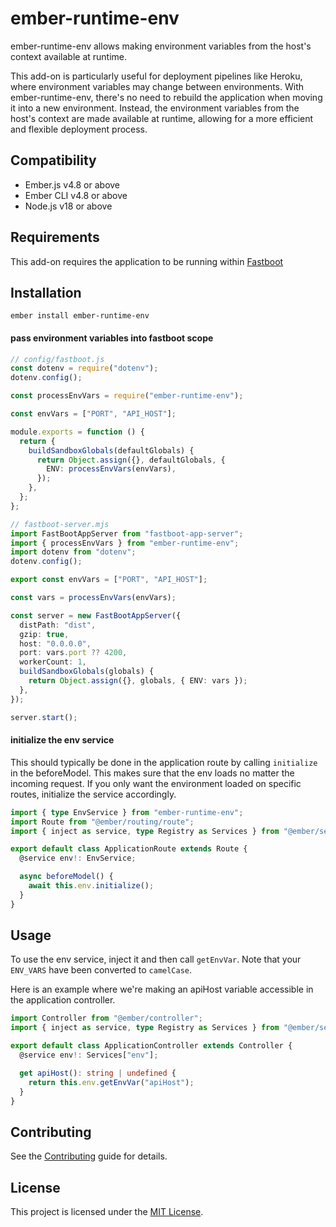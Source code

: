 # ember-runtime-env

ember-runtime-env allows making environment variables from the host's context available at runtime.

This add-on is particularly useful for deployment pipelines like Heroku, where environment variables may change between environments. With ember-runtime-env, there's no need to rebuild the application when moving it into a new environment. Instead, the environment variables from the host's context are made available at runtime, allowing for a more efficient and flexible deployment process.

## Compatibility

- Ember.js v4.8 or above
- Ember CLI v4.8 or above
- Node.js v18 or above

## Requirements

This add-on requires the application to be running within [Fastboot](https://ember-fastboot.com)

## Installation

```
ember install ember-runtime-env
```

#### pass environment variables into fastboot scope

```ts
// config/fastboot.js
const dotenv = require("dotenv");
dotenv.config();

const processEnvVars = require("ember-runtime-env");

const envVars = ["PORT", "API_HOST"];

module.exports = function () {
  return {
    buildSandboxGlobals(defaultGlobals) {
      return Object.assign({}, defaultGlobals, {
        ENV: processEnvVars(envVars),
      });
    },
  };
};
```

```ts
// fastboot-server.mjs
import FastBootAppServer from "fastboot-app-server";
import { processEnvVars } from "ember-runtime-env";
import dotenv from "dotenv";
dotenv.config();

export const envVars = ["PORT", "API_HOST"];

const vars = processEnvVars(envVars);

const server = new FastBootAppServer({
  distPath: "dist",
  gzip: true,
  host: "0.0.0.0",
  port: vars.port ?? 4200,
  workerCount: 1,
  buildSandboxGlobals(globals) {
    return Object.assign({}, globals, { ENV: vars });
  },
});

server.start();
```

#### initialize the env service

This should typically be done in the application route by calling `initialize` in the beforeModel. This makes sure that the env loads no matter the incoming request. If you only want the environment loaded on specific routes, initialize the service accordingly.

```ts
import { type EnvService } from "ember-runtime-env";
import Route from "@ember/routing/route";
import { inject as service, type Registry as Services } from "@ember/service";

export default class ApplicationRoute extends Route {
  @service env!: EnvService;

  async beforeModel() {
    await this.env.initialize();
  }
}
```

## Usage

To use the env service, inject it and then call `getEnvVar`. Note that your `ENV_VARS` have been converted to `camelCase`.

Here is an example where we're making an apiHost variable accessible in the application controller.

```ts
import Controller from "@ember/controller";
import { inject as service, type Registry as Services } from "@ember/service";

export default class ApplicationController extends Controller {
  @service env!: Services["env"];

  get apiHost(): string | undefined {
    return this.env.getEnvVar("apiHost");
  }
}
```

## Contributing

See the [Contributing](CONTRIBUTING.md) guide for details.

## License

This project is licensed under the [MIT License](LICENSE.md).
